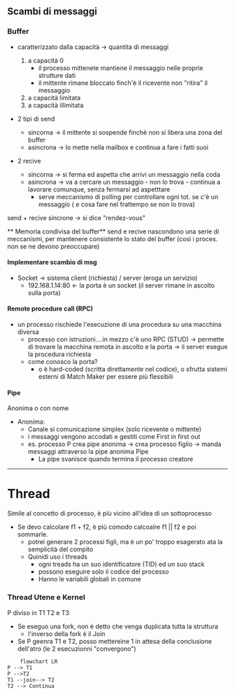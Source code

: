 ## Scambi di messaggi

### Buffer
- caratterizzato dalla capacità -> quantita di messaggi
	1. a capacità 0
		- il processo mittenete mantiene il messaggio nelle proprie strutture dati
		- il mittente rimane bloccato finch'è il ricevente non "ritira" il messaggio 
	2. a capacità limitata
	3. a capacità illimitata 

- 2 tipi di send
	- sincorna -> il mittente si sospende finchè non si libera una zona del buffer
	- asincrona -> lo mette nella mailbox e continua a fare i fatti suoi

- 2 recive
	- sincorna -> si ferma ed aspetta che arrivi un messaggio nella coda
	- asincrona -> va a cercare un messaggio - non lo trova - continua a lavorare comunque, senza fermarsi ad aspetttare
		- serve meccanismo di polling per controllare ogni tot. se c'è un messaggio ( e cosa fare nel frattempo se non lo trova) 

send + recive sincrone -> si dice "rendez-vous"


** Memoria condivisa del buffer**
send e recive nascondono una serie di meccanismi, per mantenere consistente lo stato del buffer (così i proces. non se ne devono preoccupare)

#### Implementare scambio di msg
- Socket -> sistema client (richiesta) / server (eroga un servizio)
	- 192.168.1.14:80 <- la porta è un socket (il server rimane in ascolto sulla porta)

#### Remote procedure call (RPC)

- un processo rischiede l'esecuzione di una procedura su una macchina diversa 
	- processo con istruzioni....in mezzo c'è uno RPC (STUD) -> permette di trovare la macchina remota in ascolto  e la porta -> il server esegue la procedura richiesta
	- come conosco la porta?
		- o è hard-coded (scritta direttamente nel codice), o sfrutta sistemi esterni di Match Maker per essere più flessibili

#### Pipe
Anonima o con nome
- Anonima:
	- Canale si comunicazione simplex (solo ricevente o mittente)
	- i messaggi vengono accodati e gestiti come First in first out
	- es. processo P crea pipe anonima -> crea processo figlio -> manda messaggi attraverso la pipe anonima Pipe
		- La pipe svanisce quando termina il processo creatore

---

# Thread
Simile al concetto di processo, è più vicino all'idea di un sottoprocesso
- Se devo calcolare f1 + f2, è più comodo calcoalre f1 || f2 e poi sommarle.
	- potrei generare 2 processi figli, ma è un po' troppo esagerato ata la semplicità del compito
	- Quinidi uso i threads
		- ogni treads ha un suo identificatore (TID) ed un suo stack  
		- possono eseguire solo il codice del processo
		- Hanno le variabili globali in comune

### Thread Utene e Kernel
P diviso in T1 T2 e T3
- Se eseguo una fork, non è detto che venga duplicata tutta la struttura
	- l'inverso della fork è il Join
- Se P geenra T1 e T2, posso mettereìne  1 in attesa della conclusione dell'atro (le 2 esecuzionni "convergono")  

```mermaid 
	flowchart LR
P --> T1
P -->T2
T1 --join--> T2
T2 --> Continua
```